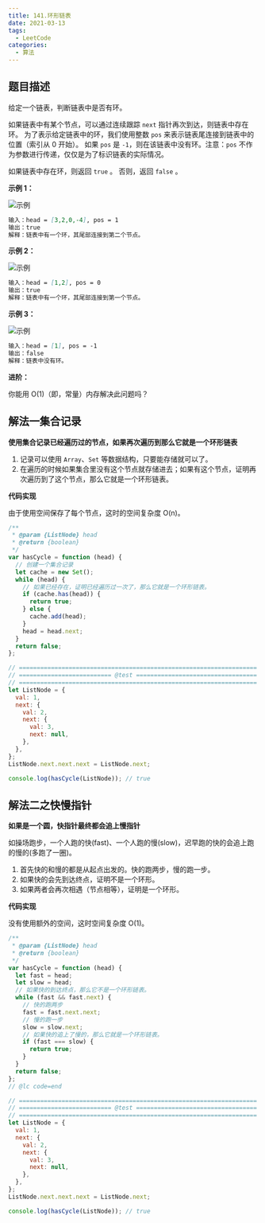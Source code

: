 ```yaml
---
title: 141.环形链表
date: 2021-03-13
tags:
  - LeetCode
categories:
  - 算法
---
```


## 题目描述

给定一个链表，判断链表中是否有环。

如果链表中有某个节点，可以通过连续跟踪 `next` 指针再次到达，则链表中存在环。 为了表示给定链表中的环，我们使用整数 `pos` 来表示链表尾连接到链表中的位置（索引从 0 开始）。 如果 `pos` 是 `-1`，则在该链表中没有环。注意：`pos` 不作为参数进行传递，仅仅是为了标识链表的实际情况。

如果链表中存在环，则返回 `true` 。 否则，返回 `false` 。

**示例 1：**

![示例](https://p3-juejin.byteimg.com/tos-cn-i-k3u1fbpfcp/471c37b93f6a45d9ac14c7cb046275da~tplv-k3u1fbpfcp-zoom-1.image)

```md
输入：head = [3,2,0,-4], pos = 1
输出：true
解释：链表中有一个环，其尾部连接到第二个节点。
```

**示例 2：**

![示例](https://p3-juejin.byteimg.com/tos-cn-i-k3u1fbpfcp/fa158b036552485593f76e258e4def91~tplv-k3u1fbpfcp-zoom-1.image)

```md
输入：head = [1,2], pos = 0
输出：true
解释：链表中有一个环，其尾部连接到第一个节点。
```

**示例 3：**

![示例](https://p3-juejin.byteimg.com/tos-cn-i-k3u1fbpfcp/e41099d0d74b42b4a354655de75bff6a~tplv-k3u1fbpfcp-zoom-1.image)

```md
输入：head = [1], pos = -1
输出：false
解释：链表中没有环。
```

**进阶：**

你能用 O(1)（即，常量）内存解决此问题吗？

## 解法一集合记录

**使用集合记录已经遍历过的节点，如果再次遍历到那么它就是一个环形链表**

1. 记录可以使用 `Array`、`Set` 等数据结构，只要能存储就可以了。
2. 在遍历的时候如果集合里没有这个节点就存储进去；如果有这个节点，证明再次遍历到了这个节点，那么它就是一个环形链表。

**代码实现**

由于使用空间保存了每个节点，这时的空间复杂度 O(n)。

```js
/**
 * @param {ListNode} head
 * @return {boolean}
 */
var hasCycle = function (head) {
  // 创建一个集合记录
  let cache = new Set();
  while (head) {
    // 如果已经存在，证明已经遍历过一次了，那么它就是一个环形链表。
    if (cache.has(head)) {
      return true;
    } else {
      cache.add(head);
    }
    head = head.next;
  }
  return false;
};

// ===================================================================
// ========================== @test ==================================
// ===================================================================
let ListNode = {
  val: 1,
  next: {
    val: 2,
    next: {
      val: 3,
      next: null,
    },
  },
};
ListNode.next.next.next = ListNode.next;

console.log(hasCycle(ListNode)); // true
```

## 解法二之快慢指针

**如果是一个圆，快指针最终都会追上慢指针**

如操场跑步，一个人跑的快(fast)、一个人跑的慢(slow)，迟早跑的快的会追上跑的慢的(多跑了一圈)。

1. 首先快的和慢的都是从起点出发的。快的跑两步，慢的跑一步。
2. 如果快的会先到达终点，证明不是一个环形。
3. 如果两者会再次相遇（节点相等），证明是一个环形。

**代码实现**

没有使用额外的空间，这时空间复杂度 O(1)。

```js
/**
 * @param {ListNode} head
 * @return {boolean}
 */
var hasCycle = function (head) {
  let fast = head;
  let slow = head;
  // 如果快的到达终点，那么它不是一个环形链表。
  while (fast && fast.next) {
    // 快的跑两步
    fast = fast.next.next;
    // 慢的跑一步
    slow = slow.next;
    // 如果快的追上了慢的，那么它就是一个环形链表。
    if (fast === slow) {
      return true;
    }
  }
  return false;
};
// @lc code=end

// ===================================================================
// ========================== @test ==================================
// ===================================================================
let ListNode = {
  val: 1,
  next: {
    val: 2,
    next: {
      val: 3,
      next: null,
    },
  },
};
ListNode.next.next.next = ListNode.next;

console.log(hasCycle(ListNode)); // true
```
